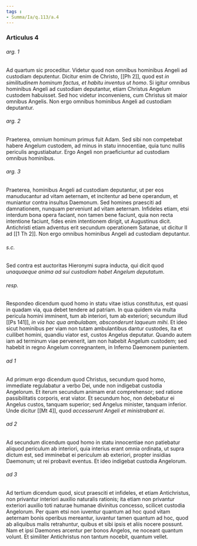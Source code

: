 ```yaml
---
tags : 
- Summa/Ia/q.113/a.4
---
```


### Articulus 4

###### arg. 1
Ad quartum sic proceditur. Videtur quod non omnibus hominibus Angeli ad custodiam deputentur. Dicitur enim de Christo, [[Ph 2]], quod est *in similitudinem hominum factus, et habitu inventus ut homo*. Si igitur omnibus hominibus Angeli ad custodiam deputantur, etiam Christus Angelum custodem habuisset. Sed hoc videtur inconveniens, cum Christus sit maior omnibus Angelis. Non ergo omnibus hominibus Angeli ad custodiam deputantur.

###### arg. 2
Praeterea, omnium hominum primus fuit Adam. Sed sibi non competebat habere Angelum custodem, ad minus in statu innocentiae, quia tunc nullis periculis angustiabatur. Ergo Angeli non praeficiuntur ad custodiam omnibus hominibus.

###### arg. 3
Praeterea, hominibus Angeli ad custodiam deputantur, ut per eos manuducantur ad vitam aeternam, et incitentur ad bene operandum, et muniantur contra insultus Daemonum. Sed homines praesciti ad damnationem, nunquam perveniunt ad vitam aeternam. Infideles etiam, etsi interdum bona opera faciant, non tamen bene faciunt, quia non recta intentione faciunt, fides enim intentionem dirigit, ut Augustinus dicit. Antichristi etiam adventus erit secundum operationem Satanae, ut dicitur II ad [[1 Th 2]]. Non ergo omnibus hominibus Angeli ad custodiam deputantur.

###### s.c.
Sed contra est auctoritas Hieronymi supra inducta, qui dicit quod *unaquaeque anima ad sui custodiam habet Angelum deputatum*.

###### resp.
Respondeo dicendum quod homo in statu vitae istius constitutus, est quasi in quadam via, qua debet tendere ad patriam. In qua quidem via multa pericula homini imminent, tum ab interiori, tum ab exteriori; secundum illud [[Ps 141]], *in via hac qua ambulabam, absconderunt laqueum mihi*. Et ideo sicut hominibus per viam non tutam ambulantibus dantur custodes, ita et cuilibet homini, quandiu viator est, custos Angelus deputatur. Quando autem iam ad terminum viae pervenerit, iam non habebit Angelum custodem; sed habebit in regno Angelum conregnantem, in Inferno Daemonem punientem.

###### ad 1
Ad primum ergo dicendum quod Christus, secundum quod homo, immediate regulabatur a verbo Dei, unde non indigebat custodia Angelorum. Et iterum secundum animam erat comprehensor; sed ratione passibilitatis corporis, erat viator. Et secundum hoc, non debebatur ei Angelus custos, tanquam superior; sed Angelus minister, tanquam inferior. Unde dicitur [[Mt 4]], quod *accesserunt Angeli et ministrabant ei*.

###### ad 2
Ad secundum dicendum quod homo in statu innocentiae non patiebatur aliquod periculum ab interiori, quia interius erant omnia ordinata, ut supra dictum est, sed imminebat ei periculum ab exteriori, propter insidias Daemonum; ut rei probavit eventus. Et ideo indigebat custodia Angelorum.

###### ad 3
Ad tertium dicendum quod, sicut praesciti et infideles, et etiam Antichristus, non privantur interiori auxilio naturalis rationis; ita etiam non privantur exteriori auxilio toti naturae humanae divinitus concesso, scilicet custodia Angelorum. Per quam etsi non iuventur quantum ad hoc quod vitam aeternam bonis operibus mereantur, iuvantur tamen quantum ad hoc, quod ab aliquibus malis retrahuntur, quibus et sibi ipsis et aliis nocere possunt. Nam et ipsi Daemones arcentur per bonos Angelos, ne noceant quantum volunt. Et similiter Antichristus non tantum nocebit, quantum vellet.

